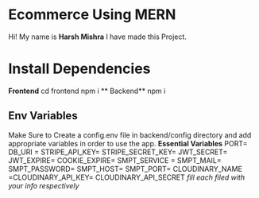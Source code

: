# Ecommerce Using MERN

Hi! My name is **Harsh Mishra** I have made this Project.

# Install Dependencies
**Frontend** cd frontend  npm i 
** Backend** npm i 

## Env Variables
Make Sure to Create a config.env file in backend/config directory and add appropriate variables in order to use the app.
**Essential Variables**  PORT= DB_URI = STRIPE_API_KEY= STRIPE_SECRET_KEY= JWT_SECRET= JWT_EXPIRE= COOKIE_EXPIRE= SMPT_SERVICE = SMPT_MAIL= SMPT_PASSWORD= SMPT_HOST= SMPT_PORT= CLOUDINARY_NAME =CLOUDINARY_API_KEY= CLOUDINARY_API_SECRET  _fill each filed with your info respectively_
